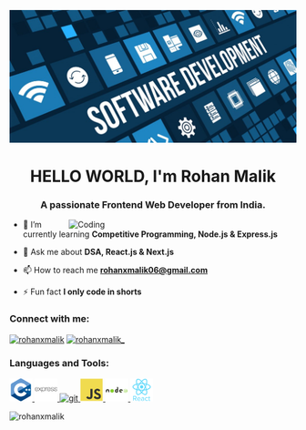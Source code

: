 ![logo](https://github.com/Rohanxmalik/Rohanxmalik/blob/main/Github%20banner.jpg)
<h1 align="center">HELLO WORLD, I'm Rohan Malik</h1>
<h3 align="center">A passionate Frontend Web Developer from India.</h3>
<img align="right" alt="Coding" width="400" src=https://user-images.githubusercontent.com/55389276/140866485-8fb1c876-9a8f-4d6a-98dc-08c4981eaf70.gif >


- 🌱 I’m currently learning **Competitive Programming, Node.js & Express.js**

- 💬 Ask me about **DSA, React.js & Next.js**

- 📫 How to reach me **rohanxmalik06@gmail.com**

- ⚡ Fun fact **I only code in shorts**

<h3 align="left">Connect with me:</h3>
<p align="left">
<a href="https://linkedin.com/in/rohanxmalik" target="blank"><img align="center" src="https://raw.githubusercontent.com/rahuldkjain/github-profile-readme-generator/master/src/images/icons/Social/linked-in-alt.svg" alt="rohanxmalik" height="30" width="40" /></a>
<a href="https://instagram.com/rohanxmalik_" target="blank"><img align="center" src="https://raw.githubusercontent.com/rahuldkjain/github-profile-readme-generator/master/src/images/icons/Social/instagram.svg" alt="rohanxmalik_" height="30" width="40" /></a>
</p>

<h3 align="left">Languages and Tools:</h3>
<p align="left"> <a href="https://www.w3schools.com/cpp/" target="_blank" rel="noreferrer"> <img src="https://raw.githubusercontent.com/devicons/devicon/master/icons/cplusplus/cplusplus-original.svg" alt="cplusplus" width="40" height="40"/> </a> <a href="https://expressjs.com" target="_blank" rel="noreferrer"> <img src="https://raw.githubusercontent.com/devicons/devicon/master/icons/express/express-original-wordmark.svg" alt="express" width="40" height="40"/> </a> <a href="https://git-scm.com/" target="_blank" rel="noreferrer"> <img src="https://www.vectorlogo.zone/logos/git-scm/git-scm-icon.svg" alt="git" width="40" height="40"/> </a> <a href="https://developer.mozilla.org/en-US/docs/Web/JavaScript" target="_blank" rel="noreferrer"> <img src="https://raw.githubusercontent.com/devicons/devicon/master/icons/javascript/javascript-original.svg" alt="javascript" width="40" height="40"/> </a> <a href="https://nodejs.org" target="_blank" rel="noreferrer"> <img src="https://raw.githubusercontent.com/devicons/devicon/master/icons/nodejs/nodejs-original-wordmark.svg" alt="nodejs" width="40" height="40"/> </a> <a href="https://reactjs.org/" target="_blank" rel="noreferrer"> <img src="https://raw.githubusercontent.com/devicons/devicon/master/icons/react/react-original-wordmark.svg" alt="react" width="40" height="40"/> </a> </p>

<p><img align="center" src="https://github-readme-stats.vercel.app/api/top-langs?username=rohanxmalik&show_icons=true&locale=en&layout=compact" alt="rohanxmalik" /></p>
